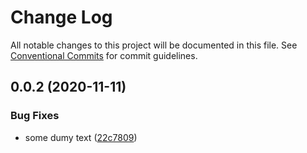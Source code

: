 # Change Log

All notable changes to this project will be documented in this file.
See [Conventional Commits](https://conventionalcommits.org) for commit guidelines.

## 0.0.2 (2020-11-11)


### Bug Fixes

* some dumy text ([22c7809](https://github.com/AbhishekSenSharma/semver-libs/commit/22c7809dd3ea14ccf6d41883adc859d26e24f08b))
